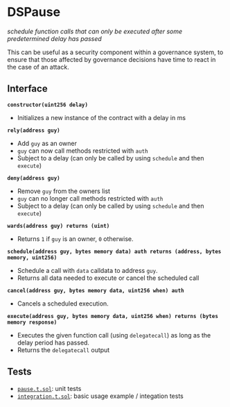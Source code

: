 # DSPause

_schedule function calls that can only be executed after some predetermined delay has passed_

This can be useful as a security component within a governance system, to ensure that those affected by governance decisions have time to react in the case of an attack.

## Interface

**`constructor(uint256 delay)`**

- Initializes a new instance of the contract with a delay in ms

**`rely(address guy)`**

- Add `guy` as an owner
- `guy` can now call methods restricted with `auth`
- Subject to a delay (can only be called by using `schedule` and then `execute`)

**`deny(address guy)`**

- Remove `guy` from the owners list
- `guy` can no longer call methods restricted with `auth`
- Subject to a delay (can only be called by using `schedule` and then `execute`)

**`wards(address guy) returns (uint)`**

- Returns `1` if `guy` is an owner, `0` otherwise.

**`schedule(address guy, bytes memory data) auth returns (address, bytes memory, uint256)`**

- Schedule a call with `data` calldata to address `guy`.
- Returns all data needed to execute or cancel the scheduled call

**`cancel(address guy, bytes memory data, uint256 when) auth`**

- Cancels a scheduled execution.

**`execute(address guy, bytes memory data, uint256 when) returns (bytes memory response)`**

- Executes the given function call (using `delegatecall`) as long as the delay period has passed.
- Returns the `delegatecall` output

## Tests

- [`pause.t.sol`](./pause.t.sol): unit tests
- [`integration.t.sol`](./integration.t.sol): basic usage example / integation tests
